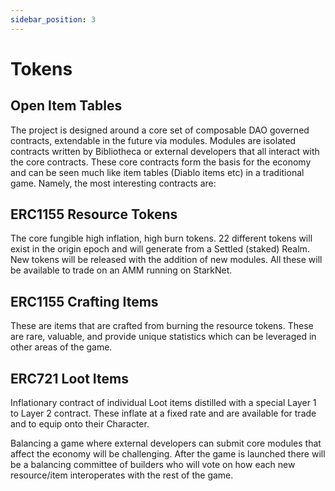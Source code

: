 ```yaml
---
sidebar_position: 3
---
```


# Tokens

## Open Item Tables

The project is designed around a core set of composable DAO governed contracts, extendable in the future via modules. Modules are isolated contracts written by Bibliotheca or external developers that all interact with the core contracts. These core contracts form the basis for the economy and can be seen much like item tables (Diablo items etc) in a traditional game. Namely, the most interesting contracts are:

## ERC1155 Resource Tokens

The core fungible high inflation, high burn tokens. 22 different tokens will exist in the origin epoch and will generate from a Settled (staked) Realm. New tokens will be released with the addition of new modules. All these will be available to trade on an AMM running on StarkNet.

## ERC1155 Crafting Items

These are items that are crafted from burning the resource tokens. These are rare, valuable, and provide unique statistics which can be leveraged in other areas of the game.

## ERC721 Loot Items

Inflationary contract of individual Loot items distilled with a special Layer 1 to Layer 2 contract. These inflate at a fixed rate and are available for trade and to equip onto their Character.

Balancing a game where external developers can submit core modules that affect the economy will be challenging. After the game is launched there will be a balancing committee of builders who will vote on how each new resource/item interoperates with the rest of the game.
